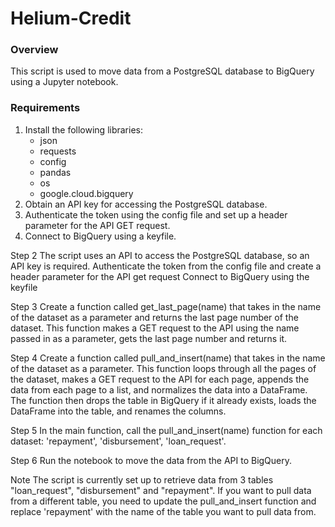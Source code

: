 # Helium-Credit

### Overview
This script is used to move data from a PostgreSQL database to BigQuery using a Jupyter notebook.

### Requirements
1. Install the following libraries:
   - json
   - requests
   - config
   - pandas
   - os
   - google.cloud.bigquery
2. Obtain an API key for accessing the PostgreSQL database.
3. Authenticate the token using the config file and set up a header parameter for the API GET request.
4. Connect to BigQuery using a keyfile.


Step 2
The script uses an API to access the PostgreSQL database, so an API key is required.
Authenticate the token from the config file and create a header parameter for the API get request
Connect to BigQuery using the keyfile


Step 3
Create a function called get_last_page(name) that takes in the name of the dataset as a parameter and returns the last 
page number of the dataset. This function makes a GET request to the API using the name passed in as a parameter, gets 
the last page number and returns it.


Step 4
Create a function called pull_and_insert(name) that takes in the name of the dataset as a parameter. This function loops 
through all the pages of the dataset, makes a GET request to the API for each page, appends the data from each page to a list, 
and normalizes the data into a DataFrame. The function then drops the table in BigQuery if it already exists, loads the 
DataFrame into the table, and renames the columns.



Step 5
In the main function, call the pull_and_insert(name) function for each dataset: 'repayment', 'disbursement', 'loan_request'.


Step 6
Run the notebook to move the data from the API to BigQuery.

Note
The script is currently set up to retrieve data from 3 tables "loan_request", "disbursement" and "repayment". 
If you want to pull data from a different table, you need to update the pull_and_insert function and replace 'repayment' 
with the name of the table you want to pull data from.
